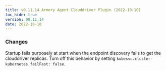 ```yaml
---
title: v0.11.14 Armory Agent Clouddriver Plugin (2022-10-10)
toc_hide: true
version: 00.11.14
date: 2022-10-10
---
```


### Changes
Startup fails purposely at start when the endpoint discovery fails to get the clouddriver replicas. Turn off this behavior by setting `kubesvc.cluster-kubernetes.failFast: false`.
